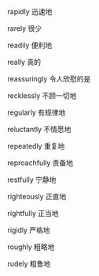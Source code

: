 rapidly 迅速地

rarely 很少

readily 便利地

really 真的

reassuringly 令人欣慰的是

recklessly 不顾一切地

regularly 有规律地

reluctantly 不情愿地

repeatedly 重复地

reproachfully 责备地

restfully 宁静地

righteously 正直地

rightfully 正当地

rigidly 严格地

roughly 粗略地

rudely 粗鲁地